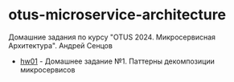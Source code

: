 # otus-microservice-architecture
Домашние задания по курсу "OTUS 2024. Микросервисная Архитектура". Андрей Сенцов
- [hw01](https://github.com/future-shaper/otus-microservice-architecture/tree/main/hw01) - Домашнее задание №1. Паттерны декомпозиции микросервисов
